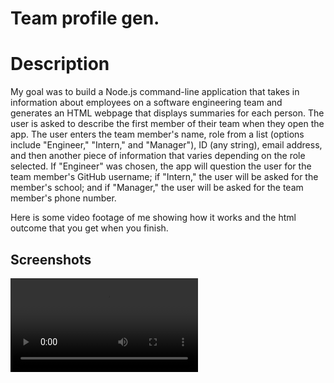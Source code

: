 
# Team profile gen.
# Description
 My goal was to build a Node.js command-line application that takes in information about employees on a software engineering team and generates an HTML webpage that displays summaries for each person. The user is asked to describe the first member of their team when they open the app. The user enters the team member's name, role from a list (options include "Engineer," "Intern," and "Manager"), ID (any string), email address, and then another piece of information that varies depending on the role selected. If "Engineer" was chosen, the app will question the user for the team member's GitHub username; if "Intern," the user will be asked for the member's school; and if "Manager," the user will be asked for the team member's phone number.


Here is some video footage of me showing how it works and the html outcome that you get when you finish.


## Screenshots

![App Screenshot](https://user-images.githubusercontent.com/98843560/167321205-14fc07c9-eb5d-440d-9beb-00a78b3f15ec.mp4)

